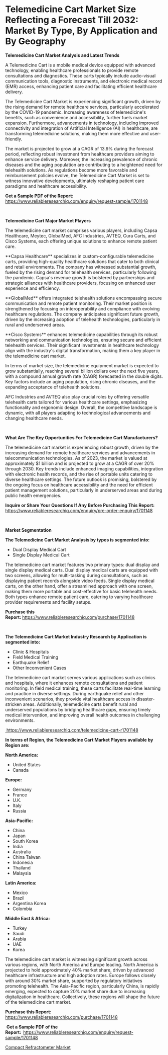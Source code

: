 <p><h1>Telemedicine Cart Market Size Reflecting a Forecast Till 2032: Market By Type, By Application and By Geography</h1></p><p><strong>Telemedicine Cart Market Analysis and Latest Trends</strong></p>
<p><p>A Telemedicine Cart is a mobile medical device equipped with advanced technology, enabling healthcare professionals to provide remote consultations and diagnostics. These carts typically include audio-visual communication tools, diagnostic instruments, and electronic medical record (EMR) access, enhancing patient care and facilitating efficient healthcare delivery.</p><p>The Telemedicine Cart Market is experiencing significant growth, driven by the rising demand for remote healthcare services, particularly accelerated by the COVID-19 pandemic. Increasing awareness of telemedicine's benefits, such as convenience and accessibility, further fuels market expansion. Furthermore, advancements in technology, including improved connectivity and integration of Artificial Intelligence (AI) in healthcare, are transforming telemedicine solutions, making them more effective and user-friendly.</p><p>The market is projected to grow at a CAGR of 13.9% during the forecast period, reflecting robust investment from healthcare providers aiming to enhance service delivery. Moreover, the increasing prevalence of chronic diseases and the aging population are contributing to a heightened need for telehealth solutions. As regulations become more favorable and reimbursement policies evolve, the Telemedicine Cart Market is set to witness innovative developments, ultimately reshaping patient care paradigms and healthcare accessibility.</p></p>
<p><strong>Get a Sample PDF of the Report:&nbsp;</strong> <a href="https://www.reliableresearchiq.com/enquiry/request-sample/1701148?utm_campaign=2722&utm_medium=2&utm_source=Github&utm_content=ia&utm_term=28022025&utm_id=telemedicine-cart">https://www.reliableresearchiq.com/enquiry/request-sample/1701148</a></p>
<p>&nbsp;</p>
<p><strong>Telemedicine Cart Major Market Players</strong></p>
<p><p>The telemedicine cart market comprises various players, including Capsa Healthcare, Meytec, GlobalMed, AFC Industries, AVTEQ, Cura Carts, and Cisco Systems, each offering unique solutions to enhance remote patient care.</p><p>**Capsa Healthcare** specializes in custom-configurable telemedicine carts, providing high-quality healthcare solutions that cater to both clinical and retail environments. The company has witnessed substantial growth, fueled by the rising demand for telehealth services, particularly following the pandemic. Capsa's revenue growth is bolstered by partnerships and strategic alliances with healthcare providers, focusing on enhanced user experience and efficiency.</p><p>**GlobalMed** offers integrated telehealth solutions encompassing secure communication and remote patient monitoring. Their market position is strengthened by focusing on interoperability and compliance with evolving healthcare regulations. The company anticipates significant future growth, driven by the increasing adoption of telehealth technologies, particularly in rural and underserved areas.</p><p>**Cisco Systems** enhances telemedicine capabilities through its robust networking and communication technologies, ensuring secure and efficient telehealth services. Their significant investments in healthcare technology align with the industry's digital transformation, making them a key player in the telemedicine cart market.</p><p>In terms of market size, the telemedicine equipment market is expected to grow substantially, reaching several billion dollars over the next five years, with a compound annual growth rate (CAGR) forecasted in the double digits. Key factors include an aging population, rising chronic diseases, and the expanding acceptance of telehealth solutions.</p><p>AFC Industries and AVTEQ also play crucial roles by offering versatile telehealth carts tailored for various healthcare settings, emphasizing functionality and ergonomic design. Overall, the competitive landscape is dynamic, with all players adapting to technological advancements and changing healthcare needs.</p></p>
<p>&nbsp;</p>
<p><strong>What Are The Key Opportunities For Telemedicine Cart Manufacturers?</strong></p>
<p><p>The telemedicine cart market is experiencing robust growth, driven by the increasing demand for remote healthcare services and advancements in telecommunication technologies. As of 2023, the market is valued at approximately $1 billion and is projected to grow at a CAGR of over 20% through 2030. Key trends include enhanced imaging capabilities, integration with electronic health records, and the rise of portable units catering to diverse healthcare settings. The future outlook is promising, bolstered by the ongoing focus on healthcare accessibility and the need for efficient patient management solutions, particularly in underserved areas and during public health emergencies.</p></p>
<p><strong>Inquire or Share Your Questions If Any Before Purchasing This Report:</strong> <a href="https://www.reliableresearchiq.com/enquiry/pre-order-enquiry/1701148?utm_campaign=2722&utm_medium=2&utm_source=Github&utm_content=ia&utm_term=28022025&utm_id=telemedicine-cart">https://www.reliableresearchiq.com/enquiry/pre-order-enquiry/1701148</a></p>
<p>&nbsp;</p>
<p><strong>Market Segmentation</strong></p>
<p><strong>The Telemedicine Cart Market Analysis by types is segmented into:</strong></p>
<p><ul><li>Dual Display Medical Cart</li><li>Single Display Medical Cart</li></ul></p>
<p><p>The telemedicine cart market features two primary types: dual display and single display medical carts. Dual display medical carts are equipped with two screens, allowing for multi-tasking during consultations, such as displaying patient records alongside video feeds. Single display medical carts, on the other hand, offer a streamlined approach with one screen, making them more portable and cost-effective for basic telehealth needs. Both types enhance remote patient care, catering to varying healthcare provider requirements and facility setups.</p></p>
<p><strong>Purchase this Report:&nbsp;</strong><a href="https://www.reliableresearchiq.com/purchase/1701148?utm_campaign=2722&utm_medium=2&utm_source=Github&utm_content=ia&utm_term=28022025&utm_id=telemedicine-cart">https://www.reliableresearchiq.com/purchase/1701148</a></p>
<p>&nbsp;</p>
<p><strong>The Telemedicine Cart Market Industry Research by Application is segmented into:</strong></p>
<p><ul><li>Clinic & Hospitals</li><li>Field Medical Training</li><li>Earthquake Relief</li><li>Other Inconvenient Cases</li></ul></p>
<p><p>The telemedicine cart market serves various applications such as clinics and hospitals, where it enhances remote consultations and patient monitoring. In field medical training, these carts facilitate real-time learning and practice in diverse settings. During earthquake relief and other inconvenient scenarios, they provide vital healthcare access in disaster-stricken areas. Additionally, telemedicine carts benefit rural and underserved populations by bridging healthcare gaps, ensuring timely medical intervention, and improving overall health outcomes in challenging environments.</p></p>
<p><a href="https://www.reliableresearchiq.com/telemedicine-cart-r1701148?utm_campaign=2722&utm_medium=2&utm_source=Github&utm_content=ia&utm_term=28022025&utm_id=telemedicine-cart">&nbsp;https://www.reliableresearchiq.com/telemedicine-cart-r1701148</a></p>
<p><strong>In terms of Region, the Telemedicine Cart Market Players available by Region are:</strong></p>
<p>
    <p> <strong> North America: </strong>
        <ul>
            <li>United States</li>
            <li>Canada</li>
        </ul>
        </p> 
    <p> <strong> Europe: </strong>
        <ul>
            <li>Germany</li>
            <li>France</li>
            <li>U.K.</li>
            <li>Italy</li>
            <li>Russia</li>
        </ul>
        </p> 
    <p> <strong> Asia-Pacific: </strong>
        <ul>
            <li>China</li>
            <li>Japan</li>
            <li>South Korea</li>
            <li>India</li>
            <li>Australia</li>
            <li>China Taiwan</li>
            <li>Indonesia</li>
            <li>Thailand</li>
            <li>Malaysia</li>
        </ul>
        </p> 
    <p> <strong> Latin America: </strong>
        <ul>
            <li>Mexico</li>
            <li>Brazil</li>
            <li>Argentina Korea</li>
            <li>Colombia</li>
        </ul>
        </p> 
    <p> <strong> Middle East & Africa: </strong>
        <ul>
            <li>Turkey</li>
            <li>Saudi</li>
            <li>Arabia</li>
            <li>UAE</li>
            <li>Korea</li>
        </ul>
    </p>
    </p>
<p><p>The telemedicine cart market is witnessing significant growth across various regions, with North America and Europe leading. North America is projected to hold approximately 40% market share, driven by advanced healthcare infrastructure and high adoption rates. Europe follows closely with around 30% market share, supported by regulatory initiatives promoting telehealth. The Asia-Pacific region, particularly China, is rapidly emerging, expected to capture 20% market share due to increasing digitalization in healthcare. Collectively, these regions will shape the future of the telemedicine cart market.</p></p>
<p><strong>Purchase this Report: </strong><a href="https://www.reliableresearchiq.com/purchase/1701148?utm_campaign=2722&utm_medium=2&utm_source=Github&utm_content=ia&utm_term=28022025&utm_id=telemedicine-cart">https://www.reliableresearchiq.com/purchase/1701148</a></p>
<p>&nbsp;<strong>Get a Sample PDF of the Report:&nbsp;&nbsp;</strong><a href="https://www.reliableresearchiq.com/enquiry/request-sample/1701148?utm_campaign=2722&utm_medium=2&utm_source=Github&utm_content=ia&utm_term=28022025&utm_id=telemedicine-cart">https://www.reliableresearchiq.com/enquiry/request-sample/1701148</a></p>
<p><strong></strong></p>
<p><p><a href="https://github.com/usraceby/Market-Research-Report-List-1/blob/main/compact-refractometer-market.md?utm_campaign=2722&utm_medium=2&utm_source=Github&utm_content=ia&utm_term=28022025&utm_id=telemedicine-cart">Compact Refractometer Market</a></p></p>